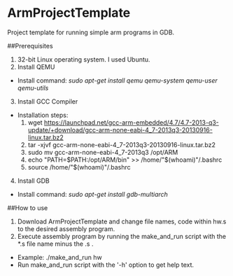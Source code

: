 # ArmProjectTemplate
Project template for running simple arm programs in GDB.

##Prerequisites
1. 32-bit Linux operating system. I used Ubuntu.
2. Install QEMU 
  - Install command: *sudo apt-get install qemu qemu-system qemu-user qemu-utils*
3. Install GCC Compiler
  - Installation steps: 
    1. wget https://launchpad.net/gcc-arm-embedded/4.7/4.7-2013-q3-update/+download/gcc-arm-none-eabi-4_7-2013q3-20130916-linux.tar.bz2
    1. tar -xjvf gcc-arm-none-eabi-4_7-2013q3-20130916-linux.tar.bz2 
    2. sudo mv gcc-arm-none-eabi-4_7-2013q3 /opt/ARM
    3. echo "PATH=$PATH:/opt/ARM/bin" >> /home/"$(whoami)"/.bashrc 
    4. source /home/"$(whoami)"/.bashrc
4. Install GDB
  - Install command: *sudo apt-get install gdb-multiarch*

##How to use
1. Download ArmProjectTemplate and change file names, code within hw.s to the desired assembly program.
2. Execute assembly program by running the make_and_run script with the *.s file name minus the .s .
  - Example: ./make_and_run hw
  - Run make_and_run script with the '-h' option to get help text.
